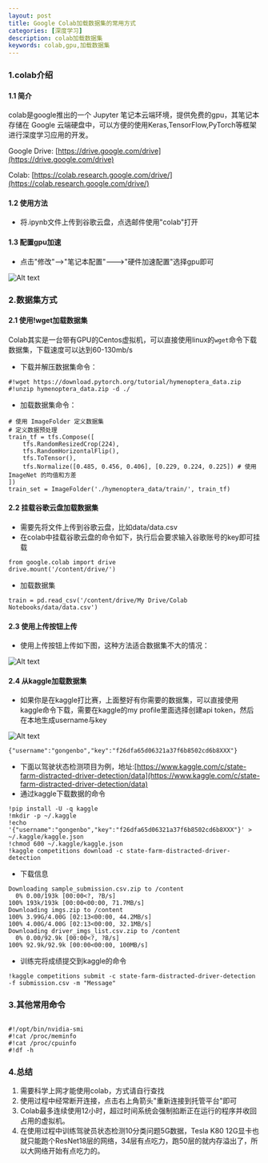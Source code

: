 ```yaml
---
layout: post
title: Google Colab加载数据集的常用方式
categories: [深度学习]
description: colab加载数据集
keywords: colab,gpu,加载数据集
---
```

### 1.colab介绍
#### 1.1 简介
colab是google推出的一个 Jupyter 笔记本云端环境，提供免费的gpu，其笔记本存储在 Google 云端硬盘中，可以方便的使用Keras,TensorFlow,PyTorch等框架进行深度学习应用的开发。

Google Drive: [https://drive.google.com/drive](https://drive.google.com/drive)

Colab: [https://colab.research.google.com/drive/](https://colab.research.google.com/drive/)

#### 1.2 使用方法
- 将.ipynb文件上传到谷歌云盘，点选邮件使用"colab"打开

#### 1.3 配置gpu加速
- 点击"修改"-->"笔记本配置"--->"硬件加速配置"选择gpu即可

![Alt text]({{site.url}}/img/deeplearn/20190626_start01.png)

### 2.数据集方式

#### 2.1 使用!wget加载数据集

Colab其实是一台带有GPU的Centos虚拟机，可以直接使用linux的`wget`命令下载数据集，下载速度可以达到60-130mb/s

- 下载并解压数据集命令：
```
#!wget https://download.pytorch.org/tutorial/hymenoptera_data.zip
#!unzip hymenoptera_data.zip -d ./
```
- 加载数据集命令：
```
# 使用 ImageFolder 定义数据集
# 定义数据预处理
train_tf = tfs.Compose([
    tfs.RandomResizedCrop(224),
    tfs.RandomHorizontalFlip(),
    tfs.ToTensor(),
    tfs.Normalize([0.485, 0.456, 0.406], [0.229, 0.224, 0.225]) # 使用 ImageNet 的均值和方差
])
train_set = ImageFolder('./hymenoptera_data/train/', train_tf)
```

#### 2.2 挂载谷歌云盘加载数据集
- 需要先将文件上传到谷歌云盘，比如data/data.csv
- 在colab中挂载谷歌云盘的命令如下，执行后会要求输入谷歌账号的key即可挂载
```
from google.colab import drive
drive.mount('/content/drive/')
```
- 加载数据集
```
train = pd.read_csv('/content/drive/My Drive/Colab Notebooks/data/data.csv')
```

#### 2.3 使用上传按钮上传

- 使用上传按钮上传如下图，这种方法适合数据集不大的情况：

![Alt text]({{site.url}}/img/deeplearn/20190626_colab01.png)


#### 2.4 从kaggle加载数据集
- 如果你是在kaggle打比赛，上面整好有你需要的数据集，可以直接使用kaggle命令下载，需要在kaggle的my profile里面选择创建api token，然后在本地生成username与key

![Alt text]({{site.url}}/img/deeplearn/20190626_kaggle01.png)

```
{"username":"gongenbo","key":"f26dfa65d06321a37f6b8502cd6b8XXX"}
```

- 下面以驾驶状态检测项目为例，地址:[https://www.kaggle.com/c/state-farm-distracted-driver-detection/data](https://www.kaggle.com/c/state-farm-distracted-driver-detection/data)
- 通过kaggle下载数据的命令
```
!pip install -U -q kaggle
!mkdir -p ~/.kaggle
!echo '{"username":"gongenbo","key":"f26dfa65d06321a37f6b8502cd6b8XXX"}' > ~/.kaggle/kaggle.json
!chmod 600 ~/.kaggle/kaggle.json
!kaggle competitions download -c state-farm-distracted-driver-detection
```
- 下载信息
```
Downloading sample_submission.csv.zip to /content
  0% 0.00/193k [00:00<?, ?B/s]
100% 193k/193k [00:00<00:00, 71.7MB/s]
Downloading imgs.zip to /content
100% 3.99G/4.00G [02:13<00:00, 44.2MB/s]
100% 4.00G/4.00G [02:13<00:00, 32.1MB/s]
Downloading driver_imgs_list.csv.zip to /content
  0% 0.00/92.9k [00:00<?, ?B/s]
100% 92.9k/92.9k [00:00<00:00, 100MB/s]
```
- 训练完将成绩提交到kaggle的命令
```
!kaggle competitions submit -c state-farm-distracted-driver-detection -f submission.csv -m "Message"
```

### 3.其他常用命令

```

#!/opt/bin/nvidia-smi
#!cat /proc/meminfo
#!cat /proc/cpuinfo
#!df -h
```

### 4.总结
1. 需要科学上网才能使用colab，方式请自行查找
2. 使用过程中经常断开连接，点击右上角箭头"重新连接到托管平台"即可
3. Colab最多连续使用12小时，超过时间系统会强制掐断正在运行的程序并收回占用的虚拟机。
4. 在使用过程中训练驾驶员状态检测10分类问题5G数据，Tesla K80 12G显卡也就只能跑个ResNet18层的网络，34层有点吃力，跑50层的就内存溢出了，所以大网络开始有点吃力的。

